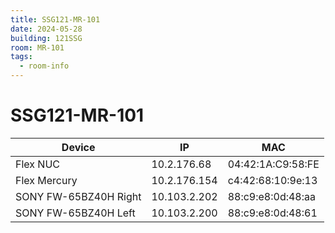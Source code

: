 ```yaml
---
title: SSG121-MR-101
date: 2024-05-28
building: 121SSG
room: MR-101
tags:
  - room-info
---
```


# SSG121-MR-101

Device       | IP           | MAC 
------------ | ------------ | ----------------- 
Flex NUC     | 10.2.176.68  | 04:42:1A:C9:58:FE 
Flex Mercury | 10.2.176.154 | c4:42:68:10:9e:13 
SONY FW-65BZ40H Right | 10.103.2.202   | 88:c9:e8:0d:48:aa
SONY FW-65BZ40H Left  | 10.103.2.200   | 88:c9:e8:0d:48:61